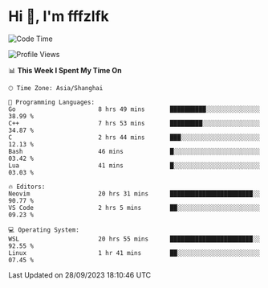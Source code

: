 # Hi 👋, I'm fffzlfk

<!--START_SECTION:waka-->
![Code Time](http://img.shields.io/badge/Code%20Time-458%20hrs%2014%20mins-blue)

![Profile Views](http://img.shields.io/badge/Profile%20Views-0-blue)

📊 **This Week I Spent My Time On** 

```text
🕑︎ Time Zone: Asia/Shanghai

💬 Programming Languages: 
Go                       8 hrs 49 mins       ██████████░░░░░░░░░░░░░░░   38.99 % 
C++                      7 hrs 53 mins       █████████░░░░░░░░░░░░░░░░   34.87 % 
C                        2 hrs 44 mins       ███░░░░░░░░░░░░░░░░░░░░░░   12.13 % 
Bash                     46 mins             █░░░░░░░░░░░░░░░░░░░░░░░░   03.42 % 
Lua                      41 mins             █░░░░░░░░░░░░░░░░░░░░░░░░   03.03 % 

🔥 Editors: 
Neovim                   20 hrs 31 mins      ███████████████████████░░   90.77 % 
VS Code                  2 hrs 5 mins        ██░░░░░░░░░░░░░░░░░░░░░░░   09.23 % 

💻 Operating System: 
WSL                      20 hrs 55 mins      ███████████████████████░░   92.55 % 
Linux                    1 hr 41 mins        ██░░░░░░░░░░░░░░░░░░░░░░░   07.45 % 
```


 Last Updated on 28/09/2023 18:10:46 UTC
<!--END_SECTION:waka-->
